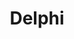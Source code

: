 ---
logohandle: embarcadero_delphi
sort: delphi
tags:
- programming_language
title: Delphi
website: https://www.embarcadero.com/products/delphi
wikipedia: https://en.wikipedia.org/wiki/Delphi_(IDE)
---
